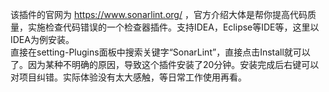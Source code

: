 该插件的官网为 https://www.sonarlint.org/ ，官方介绍大体是帮你提高代码质量，实施检查代码错误的一个检查器插件。支持IDEA，Eclipse等IDE等，这里以IDEA为例安装。  
直接在setting-Plugins面板中搜索关键字“SonarLint”，直接点击Install就可以了。因为某种不明确的原因，导致这个插件安装了20分钟。安装完成后右键可以对项目纠错。实际体验没有太大感触，等日常工作使用再看。

